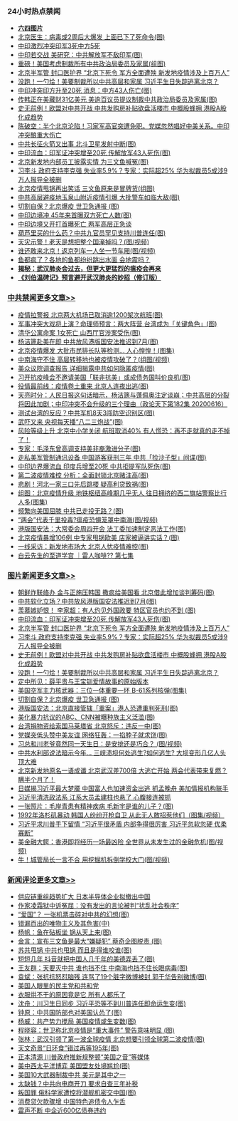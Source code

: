 <div class="catlist">
<h3>24小时热点禁闻</h3>
<ul>
<li><b><a href="64photo" target="_blank">六四图片</a></b></li>
<li><a href="https://github.com/fqnews/bnews/blob/master/cbnews/20200616/1345680.md">北京医生：病毒或2周后大爆发 上面已下了死命令(图)</a></li>
<li><a href="https://github.com/fqnews/bnews/blob/master/headline/20200616/1345729.md">中印激烈冲突印军3死中方5死</a></li>
<li><a href="https://github.com/fqnews/bnews/blob/master/cbnews/20200616/1345640.md">中印若交战 美研究：中共解放军不敌印军(图)</a></li>
<li><a href="https://github.com/fqnews/bnews/blob/master/cbnews/20200616/1345673.md">重磅！美国考虑制裁所有中共政治局委员及家属(组图)</a></li>
<li><a href="https://github.com/fqnews/bnews/blob/master/topimagenews/20200616/1345847.md">北京半军管 封口医护界 “北京下死令 军方全面遭殃 新发地疫情涉及上百万人”</a></li>
<li><a href="https://github.com/fqnews/bnews/blob/master/topimagenews/20200616/1345746.md">没跑！一勺烩！美要制裁所以中共高层和家属 习近平生日失踪逃离北京？</a></li>
<li><a href="https://github.com/fqnews/bnews/blob/master/cbnews/20200617/1345959.md">中印冲突印方升至20死 消息：中方43人伤亡(图)</a></li>
<li><a href="https://github.com/fqnews/bnews/blob/master/cbnews/20200616/1345732.md">传韩正在美藏财31亿美元 美逾百议员提议制裁中共政治局委员及家属(图)</a></li>
<li><a href="https://github.com/fqnews/bnews/blob/master/topimagenews/20200616/1345778.md">史无前例！欧盟对中共开战 中共发购房补贴欲盘活楼市 中概股蜂拥 港股A股化成趋势</a></li>
<li><a href="https://github.com/fqnews/bnews/blob/master/cbnews/20200617/1345954.md">陈破空：半个北京沦陷！习家军高官突遭免职。党媒忽然唱好中美关系。中印冲突酿重大伤亡 </a></li>
<li><a href="https://github.com/fqnews/bnews/blob/master/cbnews/20200616/1345681.md">中共长征火箭又出事 北斗卫星发射中断(图)</a></li>
<li><a href="https://github.com/fqnews/bnews/blob/master/topimagenews/20200617/1345989.md">中印流血：印军证冲突增至20死 传解放军43人死伤(图)</a></li>
<li><a href="https://github.com/fqnews/bnews/blob/master/cbnews/20200617/1345956.md">北京新发地内部员工披露实情 为三文鱼喊冤(图)</a></li>
<li><a href="https://github.com/fqnews/bnews/blob/master/topimagenews/20200616/1345791.md">习李斗 政府支持李克强 失业率5.9%？专家：实际超25% 华为拟裁员5成涉9万人报导全被删</a></li>
<li><a href="https://github.com/fqnews/bnews/blob/master/cbnews/20200616/1345737.md">北京疫情甩锅再出笑话 三文鱼原来是冒牌货(组图)</a></li>
<li><a href="https://github.com/fqnews/bnews/blob/master/cbnews/20200616/1345748.md">中共高层避疫地玉泉山附近疫情引爆 大批警车如临大敌(图)</a></li>
<li><a href="https://github.com/fqnews/bnews/blob/master/topimagenews/20200616/1345667.md">切割自保？北京爆疫 世卫急通报 (图)</a></li>
<li><a href="https://github.com/fqnews/bnews/blob/master/cbnews/20200616/1345815.md">中印边境冲 45年来首曝双方死亡人数(图)</a></li>
<li><a href="https://github.com/fqnews/bnews/blob/master/headline/20200616/1345726.md">中印边境又开打首曝死亡 两军高层正急谈</a></li>
<li><a href="https://github.com/fqnews/bnews/blob/master/cbnews/20200616/1345814.md">葫芦里买的什么药？中共九官员罕见支持川普连任(图)</a></li>
<li><a href="https://github.com/fqnews/bnews/blob/master/cbnews/20200616/1345704.md">天灾示警！老天是想把整个国淹掉吗？(图/视频)</a></li>
<li><a href="https://github.com/fqnews/bnews/blob/master/cbnews/20200616/1345703.md">谁还敢来北京！返京列车一人坐一节车厢(图/视频)</a></li>
<li><a href="https://github.com/fqnews/bnews/blob/master/cnnews/20200617/1345970.md">鱼都疯了？各地的鱼都纷纷跳出水面 会地震吗？</a></li>
<li><b><a href="https://github.com/fqnews/bnews/blob/master/comments/20200211/1275071.md" target="_blank">揭秘：武汉肺炎会过去，但更大更猛烈的瘟疫会再来</a></b></li>
<li><b><a href="https://github.com/fqnews/bnews/blob/master/comments/20200207/1272816.md" target="_blank">《刘伯温碑记》预言避开武汉肺炎的妙招（修订版）</a></b></li>
</ul>
</div>

<div class="catlist">
<h3><a href="https://github.com/fqnews/bnews/blob/master/cbnews/" target="_blank">中共禁闻</a><span><a href="https://github.com/fqnews/bnews/blob/master/cbnews/" target="_blank" rel="nofollow">更多文章>></a></span></h3>
<ul>
<li><a href="https://github.com/fqnews/bnews/blob/master/cbnews/20200617/1346153.md" target="_blank">疫情拉警报 北京两大机场已取消逾1200架次航班(图)</a></li>
<li><a href="https://github.com/fqnews/bnews/blob/master/cbnews/20200617/1346132.md" target="_blank">军事冲突大戏将上演？命理师预言：两大阵营 台湾成为「关键角色」(图)</a></li>
<li><a href="https://github.com/fqnews/bnews/blob/master/cbnews/20200617/1346130.md" target="_blank">清华公寓命案 1女死亡 山西厅官涉案受伤(图)</a></li>
<li><a href="https://github.com/fqnews/bnews/blob/master/cbnews/20200617/1346120.md" target="_blank">杨洁篪赴美在即 中共放风港版国安法推迟到7月(图)</a></li>
<li><a href="https://github.com/fqnews/bnews/blob/master/cbnews/20200617/1346105.md" target="_blank">北京疫情爆发 大批市民排长队等检测… 人心惶惶！(图集)</a></li>
<li><a href="https://github.com/fqnews/bnews/blob/master/cbnews/20200617/1346104.md" target="_blank">中南海守不住 高层转移地也被疫情攻破了？(组图/视频)</a></li>
<li><a href="https://github.com/fqnews/bnews/blob/master/cbnews/20200617/1346095.md" target="_blank">美众议院调查报告 详细揭露中共如何隐匿疫情(图)</a></li>
<li><a href="https://github.com/fqnews/bnews/blob/master/cbnews/20200617/1346087.md" target="_blank">习开抗疫峰会不邀请美国「联非抗美」或成债务国叫价良机(图)</a></li>
<li><a href="https://github.com/fqnews/bnews/blob/master/cbnews/20200617/1346086.md" target="_blank">役情最前线：疫情卷土重来 北京人连夜出逃(图)</a></li>
<li><a href="https://github.com/fqnews/bnews/blob/master/cbnews/20200617/1346085.md" target="_blank">天亮时分：人民日报这句话暗示，杨洁篪与蓬佩奥注定谈崩；中共高层的分裂将因此加剧；中印冲突不会升级的三个理由（政论天下第182集 20200616）</a></li>
<li><a href="https://github.com/fqnews/bnews/blob/master/cbnews/20200617/1346074.md" target="_blank">测试台湾的反应？中共军机8天3闯防空识别区(图)</a></li>
<li><a href="https://github.com/fqnews/bnews/blob/master/cbnews/20200617/1346073.md" target="_blank">武吓又来 央视每天播“八二三炮战”(图)</a></li>
<li><a href="https://github.com/fqnews/bnews/blob/master/cbnews/20200617/1346072.md" target="_blank">风险等级上升 北京中小学关闭 航班取消40% 有人慌恐：再不走就真的走不掉了！</a></li>
<li><a href="https://github.com/fqnews/bnews/blob/master/cbnews/20200617/1346071.md" target="_blank">专家：毛泽东曾高调支持美非裔激进分子(图)</a></li>
<li><a href="https://github.com/fqnews/bnews/blob/master/cbnews/20200617/1346058.md" target="_blank">走私美军管制通讯设备 中国游客获刑三年 中共「捡沙子型」间谍(图)</a></li>
<li><a href="https://github.com/fqnews/bnews/blob/master/cbnews/20200617/1346057.md" target="_blank">中印边界爆流血 印度兵增至20死 中共拒提军队死伤(图)</a></li>
<li><a href="https://github.com/fqnews/bnews/blob/master/cbnews/20200617/1346056.md" target="_blank">第二波疫情难控 分析：全面封锁北京赌注高(图)</a></li>
<li><a href="https://github.com/fqnews/bnews/blob/master/cbnews/20200617/1346055.md" target="_blank">悲剧！河北一家三口先后跳楼 疑高利贷致祸(图)</a></li>
<li><a href="https://github.com/fqnews/bnews/blob/master/cbnews/20200617/1346038.md" target="_blank">组图：北京疫情升级 地铁枢纽高峰期几乎无人 往日拥挤的西二旗站警察比行人多(图集)</a></li>
<li><a href="https://github.com/fqnews/bnews/blob/master/cbnews/20200617/1346031.md" target="_blank">频繁向美国屈膝 中共已走投无路？(图)</a></li>
<li><a href="https://github.com/fqnews/bnews/blob/master/cbnews/20200617/1346030.md" target="_blank">“两会”代表千里投毒?瘟疫恐惧笼罩中南海(图/视频)</a></li>
<li><a href="https://github.com/fqnews/bnews/blob/master/cbnews/20200617/1346026.md" target="_blank">港版国安法：大常委会周四开会 法工委加速制定恶法工作(图)</a></li>
<li><a href="https://github.com/fqnews/bnews/blob/master/cbnews/20200617/1346020.md" target="_blank">北京疫情暴增106例 中专家甩锅欧美 店家被逼讲实话？(图)</a></li>
<li><a href="https://github.com/fqnews/bnews/blob/master/cbnews/20200617/1345992.md" target="_blank">一线采访：新发地市场大 北京人忧疫情难控(图)</a></li>
<li><a href="https://github.com/fqnews/bnews/blob/master/cbnews/20200617/1345984.md" target="_blank">白云先生的至道学宫 ｜雷人咖啡?? 第七集</a></li>

</ul>
</div>
<div class="catlist">
<h3><a href="https://github.com/fqnews/bnews/blob/master/topimagenews/" target="_blank">图片新闻</a><span><a href="https://github.com/fqnews/bnews/blob/master/topimagenews/" target="_blank" rel="nofollow">更多文章>></a></span></h3>
<ul>
<li><a href="https://github.com/fqnews/bnews/blob/master/topimagenews/20200617/1346152.md" target="_blank">朝鲜炸联络办 金与正施压韩国 撒疯给美国看 北京借此增加谈判筹码(图)</a></li>
<li><a href="https://github.com/fqnews/bnews/blob/master/topimagenews/20200617/1346151.md" target="_blank">中共软化立场？中共放风港版国安法推迟到7月(图)</a></li>
<li><a href="https://github.com/fqnews/bnews/blob/master/topimagenews/20200617/1346070.md" target="_blank">羡慕嫉妒恨！ 李家超：有人约见外国政要 特区官员也约不到 (图)</a></li>
<li><a href="https://github.com/fqnews/bnews/blob/master/topimagenews/20200617/1345989.md" target="_blank">中印流血：印军证冲突增至20死 传解放军43人死伤(图)</a></li>
<li><a href="https://github.com/fqnews/bnews/blob/master/topimagenews/20200616/1345847.md" target="_blank">北京半军管 封口医护界 “北京下死令 军方全面遭殃 新发地疫情涉及上百万人”</a></li>
<li><a href="https://github.com/fqnews/bnews/blob/master/topimagenews/20200616/1345791.md" target="_blank">习李斗 政府支持李克强 失业率5.9%？专家：实际超25% 华为拟裁员5成涉9万人报导全被删</a></li>
<li><a href="https://github.com/fqnews/bnews/blob/master/topimagenews/20200616/1345778.md" target="_blank">史无前例！欧盟对中共开战 中共发购房补贴欲盘活楼市 中概股蜂拥 港股A股化成趋势</a></li>
<li><a href="https://github.com/fqnews/bnews/blob/master/topimagenews/20200616/1345746.md" target="_blank">没跑！一勺烩！美要制裁所以中共高层和家属 习近平生日失踪逃离北京？</a></li>
<li><a href="https://github.com/fqnews/bnews/blob/master/comments/20200616/1345658.md" target="_blank">定中所见：薛平贵与王宝钏爱情故事的原始版本</a></li>
<li><a href="https://github.com/fqnews/bnews/blob/master/topimagenews/20200616/1345679.md" target="_blank">美国空军主力核武器：三位一体重要一环 B-61系列核弹(图集)</a></li>
<li><a href="https://github.com/fqnews/bnews/blob/master/topimagenews/20200616/1345667.md" target="_blank">切割自保？北京爆疫 世卫急通报 (图)</a></li>
<li><a href="https://github.com/fqnews/bnews/blob/master/topimagenews/20200616/1345495.md" target="_blank">港版国安法：北京直接管辖「重案」港人恐遭重判死刑(图)</a></li>
<li><a href="https://github.com/fqnews/bnews/blob/master/topimagenews/20200615/1345332.md" target="_blank">美化暴力抗议的ABC、CNN被曝种族主义泛滥(图)</a></li>
<li><a href="https://github.com/fqnews/bnews/blob/master/topimagenews/20200615/1345331.md" target="_blank">台湾捐物资给索国马莱塔省 北京怒斥：违反一中(图)</a></li>
<li><a href="https://github.com/fqnews/bnews/blob/master/topimagenews/20200615/1345330.md" target="_blank">党媒突低头赞中美友谊 网络狂轰：一掐脖子就求饶(图)</a></li>
<li><a href="https://github.com/fqnews/bnews/blob/master/topimagenews/20200615/1345329.md" target="_blank">习总和川老爷竟然同一天生日：是安排还是巧合？ (图/视频)</a></li>
<li><a href="https://github.com/fqnews/bnews/blob/master/topimagenews/20200615/1345297.md" target="_blank">中共水利部说法暗示今年&#8230; 三峡溃坝何处逃生?如何逃生? 大坝变形几亿人头顶大难</a></li>
<li><a href="https://github.com/fqnews/bnews/blob/master/topimagenews/20200615/1345231.md" target="_blank">北京新发地原名一语成谶 北京武汉差700倍 大逃亡开始 两会代表带来复燃？瞒半个月了！</a></li>
<li><a href="https://github.com/fqnews/bnews/blob/master/topimagenews/20200615/1345204.md" target="_blank">日媒揭习近平最大梦魇 中国富人也加速资金出逃 抓孟晚舟 美加情报机构联手</a></li>
<li><a href="https://github.com/fqnews/bnews/blob/master/topimagenews/20200615/1345164.md" target="_blank">习近平清洗政法系 江系大员孟建柱也悬了 心腹接连被抓</a></li>
<li><a href="https://github.com/fqnews/bnews/blob/master/topimagenews/20200615/1345133.md" target="_blank">一张照片：毛岸青患有精神疾病 毛新宇是谁的儿子？(图)</a></li>
<li><a href="https://github.com/fqnews/bnews/blob/master/topimagenews/20200615/1345118.md" target="_blank">1992年洛杉矶暴动 韩国人纷纷开枪自卫 从此无人敢招惹他们（图集/视频）</a></li>
<li><a href="https://github.com/fqnews/bnews/blob/master/topimagenews/20200615/1345099.md" target="_blank">习近平求川普手下留情 “习近平很矛盾 内部争得很厉害 习近平忽软忽硬 优柔寡断”</a></li>
<li><a href="https://github.com/fqnews/bnews/blob/master/topimagenews/20200615/1345098.md" target="_blank">美金融大鳄：香港即将经历一场最凶险 全世界从未发生过的金融危机(图/视频)</a></li>
<li><a href="https://github.com/fqnews/bnews/blob/master/topimagenews/20200615/1345004.md" target="_blank">牛！城管局长一言不合 用挖掘机拆倒学校大门(图/视频)</a></li>

</ul>
</div>
<div class="catlist">
<h3><a href="https://github.com/fqnews/bnews/blob/master/comments/" target="_blank">新闻评论</a><span><a href="https://github.com/fqnews/bnews/blob/master/comments/" target="_blank" rel="nofollow">更多文章>></a></span></h3>
<ul>
<li><a href="https://github.com/fqnews/bnews/blob/master/comments/20200617/1346113.md" target="_blank">供应链重组趋势扩大 日本半导体企业拟撤出中国</a></li>
<li><a href="https://github.com/fqnews/bnews/blob/master/comments/20200617/1346094.md" target="_blank">作家凌霜狱中诉冤屈：没有发出的言论被判“扰乱社会秩序”</a></li>
<li><a href="https://github.com/fqnews/bnews/blob/master/comments/20200617/1346093.md" target="_blank">“爱国”？ 一张机票击碎对中共的幻想(图)</a></li>
<li><a href="https://github.com/fqnews/bnews/blob/master/comments/20200617/1346092.md" target="_blank">错漏百出的唯物主义及其危害(中)</a></li>
<li><a href="https://github.com/fqnews/bnews/blob/master/comments/20200617/1346082.md" target="_blank">杨帆：鱼在砧板坐 锅从天上来(图)</a></li>
<li><a href="https://github.com/fqnews/bnews/blob/master/comments/20200617/1346081.md" target="_blank">金言：宣布三文鱼是最大“嫌疑犯” 蔡奇企图脱责 (图)</a></li>
<li><a href="https://github.com/fqnews/bnews/blob/master/comments/20200617/1346080.md" target="_blank">苏共甩锅 中共也甩锅 而且是得谁咬谁(图)</a></li>
<li><a href="https://github.com/fqnews/bnews/blob/master/comments/20200617/1346069.md" target="_blank">短短几年 抖音就把中国人几千年的美德弄丢了(图)</a></li>
<li><a href="https://github.com/fqnews/bnews/blob/master/comments/20200617/1346065.md" target="_blank">王友群：天要灭中共 谁也挡不住 中南海也挡不住长眼病毒(图)</a></li>
<li><a href="https://github.com/fqnews/bnews/blob/master/comments/20200617/1346064.md" target="_blank">袁斌：张抗抗怒怼脑残 连骂了19个脏字微博被封 郭于华告别微博(图)</a></li>
<li><a href="https://github.com/fqnews/bnews/blob/master/comments/20200617/1346053.md" target="_blank">美国人眼里的民主党和共和党</a></li>
<li><a href="https://github.com/fqnews/bnews/blob/master/comments/20200617/1346052.md" target="_blank">衣服烘不干的原因竟是它 所有人都乐了</a></li>
<li><a href="https://github.com/fqnews/bnews/blob/master/comments/20200617/1346047.md" target="_blank">沈舟：川习生日同步 习近平恐等不到川普连任即命运生变(图)</a></li>
<li><a href="https://github.com/fqnews/bnews/blob/master/comments/20200617/1346046.md" target="_blank">钟原：中共国防部也对美国认怂了(图)</a></li>
<li><a href="https://github.com/fqnews/bnews/blob/master/comments/20200617/1346045.md" target="_blank">杨威：共产势力搅局 美国疫情或生变数(图)</a></li>
<li><a href="https://github.com/fqnews/bnews/blob/master/comments/20200617/1346044.md" target="_blank">程晓容：世卫称北京疫情是“重大事件” 警告意味明显 (图)</a></li>
<li><a href="https://github.com/fqnews/bnews/blob/master/comments/20200617/1346034.md" target="_blank">张林：武汉引领了第一波全球疫情 北京想要引领全球第二波疫情(图)</a></li>
<li><a href="https://github.com/fqnews/bnews/blob/master/comments/20200617/1346029.md" target="_blank">天文奇景“日环食”错过再等195年(图)</a></li>
<li><a href="https://github.com/fqnews/bnews/blob/master/comments/20200617/1346016.md" target="_blank">正本清源 川普政府推新规整顿“美国之音”等媒体</a></li>
<li><a href="https://github.com/fqnews/bnews/blob/master/comments/20200617/1346006.md" target="_blank">美中西太平洋博弈 美国盟友处境尴尬(图)</a></li>
<li><a href="https://github.com/fqnews/bnews/blob/master/comments/20200617/1346000.md" target="_blank">美国10大武器制裁中共 美元是其中之一</a></li>
<li><a href="https://github.com/fqnews/bnews/blob/master/comments/20200617/1345999.md" target="_blank">太缺钱？中共向电商开刀 要求自查三年补税</a></li>
<li><a href="https://github.com/fqnews/bnews/blob/master/comments/20200617/1345991.md" target="_blank">叛国罪 俄科学家遭控将潜舰机密交中国(图)</a></li>
<li><a href="https://github.com/fqnews/bnews/blob/master/comments/20200617/1345987.md" target="_blank">消费贷欠款骤增 中国特色追债令人乍舌</a></li>
<li><a href="https://github.com/fqnews/bnews/blob/master/comments/20200617/1345986.md" target="_blank">雷声不断 中企近600亿债券违约</a></li>

</ul>
</div>
